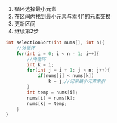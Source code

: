 1. 循环选择最小元素
2. 在区间内找到最小元素与索引1的元素交换
3. 更新区间
4. 继续第2步

```c
int selectionSort(int nums[], int n){
	//外循环
	for(int i = 0; i < n - 1; i++){
		//内循环
		int k = i;
		for(int j = i + 1; j < n; j++){
			if(nums[j] < nums[k])
				k = j;//记录最小元素索引
		}
		int temp = nums[i];
		nums[i] = nums[k];
		nums[k] = temp;
	}
}
```